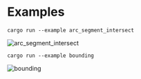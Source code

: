 # Examples

```
cargo run --example arc_segment_intersect
```
![](https://raw.githubusercontent.com/radevgit/togo/refs/heads/main/examples/img/arc_segment_intersect.png "arc_segment_intersect")
```
cargo run --example bounding
```
![](https://raw.githubusercontent.com/radevgit/togo/refs/heads/main/examples/img/bounding.png "bounding")